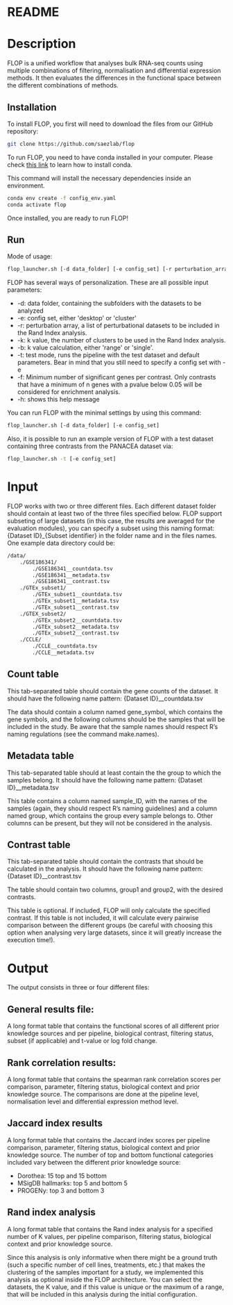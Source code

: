 # README

# Description

FLOP is a unified workflow that analyses bulk RNA-seq counts using multiple combinations of filtering, normalisation and differential expression methods. It then evaluates the differences in the functional space between the different combinations of methods. 

## Installation

To install FLOP, you first will need to download the files from our GitHub repository:

```bash
git clone https://github.com/saezlab/flop
```

To run FLOP, you need to have conda installed in your computer. Please check [this link](https://conda.io/projects/conda/en/latest/user-guide/install/index.html) to learn how to install conda.

This command will install the necessary dependencies inside an environment.

```bash
conda env create -f config_env.yaml
conda activate flop
```

Once installed, you are ready to run FLOP!

## Run

Mode of usage:

```bash
flop_launcher.sh [-d data_folder] [-e config_set] [-r perturbation_array] [-k k_val] [-b k_type] [-t] [-h]
```

FLOP has several ways of personalization. These are all possible input parameters:

- -d: data folder, containing the subfolders with the datasets to be analyzed
- -e: config set, either 'desktop' or 'cluster'
- -r: perturbation array, a list of perturbational datasets to be included in the Rand Index analysis.
- -k: k value, the number of clusters to be used in the Rand Index analysis.
- -b: k value calculation, either 'range' or 'single'.
- -t: test mode, runs the pipeline with the test dataset and default parameters. Bear in mind that you still need to specify a config set with -e
- -f: Minimum number of significant genes per contrast. Only contrasts that have a minimum of n genes with a pvalue below 0.05 will be considered for enrichment analysis.
- -h: shows this help message

You can run FLOP with the minimal settings by using this command:

```bash
flop_launcher.sh [-d data_folder] [-e config_set]
```

Also, it is possible to run an example version of FLOP with a test dataset containing three contrasts from the PANACEA dataset via:

```bash
flop_launcher.sh -t [-e config_set]
```

# Input

FLOP works with two or three different files. Each different dataset folder should contain at least two of the three files specified below. FLOP support subseting of large datasets (in this case, the results are averaged for the evaluation modules), you can specify a subset using this naming format: {Dataset ID}_{Subset identifier} in the folder name and in the files names. One example data directory could be:

```bash
/data/
	./GSE186341/
		./GSE186341__countdata.tsv
		./GSE186341__metadata.tsv
		./GSE186341__contrast.tsv
	./GTEx_subset1/
		./GTEx_subset1__countdata.tsv
		./GTEx_subset1__metadata.tsv
		./GTEx_subset1__contrast.tsv
	./GTEX_subset2/
		./GTEx_subset2__countdata.tsv
		./GTEx_subset2__metadata.tsv
		./GTEx_subset2__contrast.tsv
	./CCLE/
		./CCLE__countdata.tsv
		./CCLE__metadata.tsv
```

## Count table

This tab-separated table should contain the gene counts of the dataset. It should have the following name pattern: {Dataset ID}__countdata.tsv 

The data should contain a column named gene_symbol, which contains the gene symbols, and the following columns should be the samples that will be included in the study. Be aware that the sample names should respect R’s naming regulations (see the command make.names). 

## Metadata table

This tab-separated table should at least contain the the group to which the samples belong. It should have the following name pattern: {Dataset ID}__metadata.tsv 

This table contains a column named sample_ID, with the names of the samples (again, they should respect R’s naming guidelines) and a column named group, which contains the group every sample belongs to. Other columns can be present, but they will not be considered in the analysis.

## Contrast table

This tab-separated table should contain the contrasts that should be calculated in the analysis. It should have the following name pattern: {Dataset ID}__contrast.tsv 

The table should contain two columns, group1 and group2, with the desired contrasts.

This table is optional. If included, FLOP will only calculate the specified contrast. If this table is not included, it will calculate every pairwise comparison between the different groups (be careful with choosing this option when analysing very large datasets, since it will greatly increase the execution time!).

# Output

The output consists in three or four different files:

## General results file:

A long format table that contains the functional scores of all different prior knowledge sources and per pipeline, biological contrast, filtering status, subset (if applicable) and t-value or log fold change.

## Rank correlation results:

A long format table that contains the spearman rank correlation scores per comparison, parameter, filtering status, biological context and prior knowledge source. The comparisons are done at the pipeline level, normalisation level and differential expression method level.

## Jaccard index results

A long format table that contains the Jaccard index scores per pipeline comparison, parameter, filtering status, biological context and prior knowledge source. The number of top and bottom functional categories included vary between the different prior knowledge source:

- Dorothea: 15 top and 15 bottom
- MSigDB hallmarks: top 5 and bottom 5
- PROGENy: top 3 and bottom 3

## Rand index analysis

A long format table that contains the Rand index analysis for a specified number of K values, per pipeline comparison, filtering status, biological context and prior knowledge source.

Since this analysis is only informative when there might be a ground truth (such a specific number of cell lines, treatments, etc.) that makes the clustering of the samples important for a study, we implemented this analysis as optional inside the FLOP architecture. You can select the datasets, the K value, and if this value is unique or the maximum of a range, that will be included in this analysis during the initial configuration.
